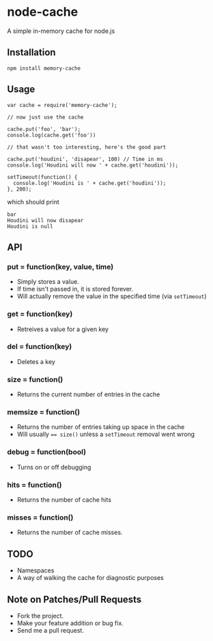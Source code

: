 # node-cache

A simple in-memory cache for node.js

## Installation

    npm install memory-cache

## Usage

    var cache = require('memory-cache');

    // now just use the cache

    cache.put('foo', 'bar');
    console.log(cache.get('foo'))

    // that wasn't too interesting, here's the good part

    cache.put('houdini', 'disapear', 100) // Time in ms
    console.log('Houdini will now ' + cache.get('houdini'));

    setTimeout(function() {
      console.log('Houdini is ' + cache.get('houdini'));
    }, 200);

which should print

    bar
    Houdini will now disapear
    Houdini is null

## API

### put = function(key, value, time)

* Simply stores a value. 
* If time isn't passed in, it is stored forever.
* Will actually remove the value in the specified time (via `setTimeout`)

### get = function(key)

* Retreives a value for a given key

### del = function(key)

* Deletes a key

### size = function()

* Returns the current number of entries in the cache

### memsize = function()

* Returns the number of entries taking up space in the cache
* Will usually `== size()` unless a `setTimeout` removal went wrong

### debug = function(bool)

* Turns on or off debugging

### hits = function()

* Returns the number of cache hits

### misses = function()

* Returns the number of cache misses.

## TODO

* Namespaces
* A way of walking the cache for diagnostic purposes

## Note on Patches/Pull Requests
 
* Fork the project.
* Make your feature addition or bug fix.
* Send me a pull request.
